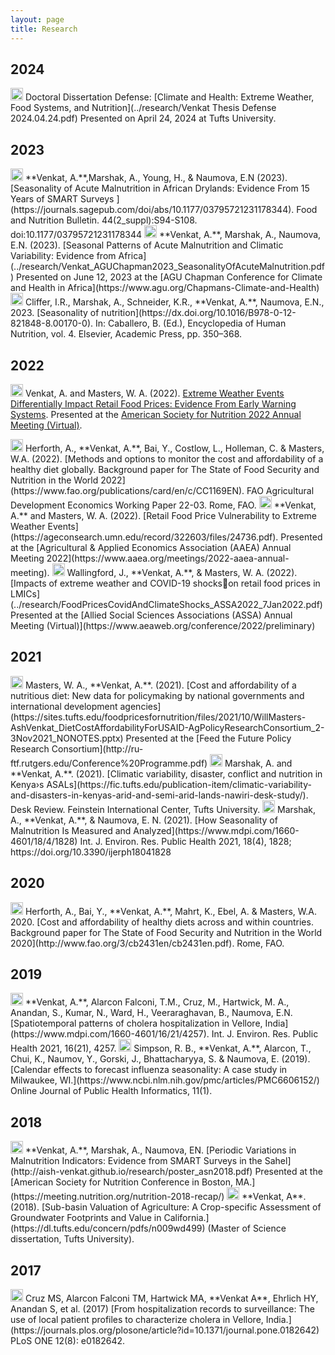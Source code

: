 ```yaml
---
layout: page
title: Research
---
```

## 2024

<img src="../img/icon_presentation.png" height="20px">
Doctoral Dissertation Defense: [Climate and Health: Extreme Weather, Food Systems, and Nutrition](../research/Venkat Thesis Defense 2024.04.24.pdf) Presented on April 24, 2024 at Tufts University.

## 2023

<img src="../img/icon_journalarticle.png" height="20px">
**Venkat, A.**,Marshak, A., Young, H., & Naumova, E.N (2023). [Seasonality of Acute Malnutrition in African Drylands: Evidence From 15 Years of SMART Surveys
](https://journals.sagepub.com/doi/abs/10.1177/03795721231178344). Food and Nutrition Bulletin. 44(2_suppl):S94-S108. doi:10.1177/03795721231178344

<img src="../img/icon_presentation.png" height="20px">
**Venkat, A.**, Marshak, A., Naumova, E.N. (2023). [Seasonal Patterns of Acute Malnutrition and Climatic Variability: Evidence from Africa](../research/Venkat_AGUChapman2023_SeasonalityOfAcuteMalnutrition.pdf) Presented on June 12, 2023 at the [AGU Chapman Conference for Climate and Health in Africa](https://www.agu.org/Chapmans-Climate-and-Health)

<img src="../img/icon_bookchapter.png" height="20px">
Cliffer, I.R., Marshak, A., Schneider, K.R., **Venkat, A.**, Naumova, E.N., 2023. [Seasonality of nutrition](https://dx.doi.org/10.1016/B978-0-12-821848-8.00170-0). In: Caballero, B. (Ed.), Encyclopedia of Human Nutrition, vol. 4. Elsevier, Academic Press, pp. 350–368. 

## 2022

<img src="../img/icon_presentation.png" height="20px"> Venkat, A. and Masters, W. A. (2022). [Extreme Weather Events Differentially Impact Retail Food Prices: Evidence From Early Warning Systems](https://aish-venkat.github.io/research/Venkat_ClimateShocksFoodPrices_ASN2022.pdf). Presented at the [American Society for Nutrition 2022 Annual Meeting (Virtual)](https://nutrition.org/nutrition-2022-live-online/program/). 

<img src="../img/icon_report.png" height="20px">
Herforth, A., **Venkat, A.**, Bai, Y., Costlow, L., Holleman, C. & Masters, W.A. (2022). [Methods and options to monitor the cost and affordability of a healthy diet globally. Background paper for The State of Food Security and Nutrition in the World 2022](https://www.fao.org/publications/card/en/c/CC1169EN). FAO Agricultural Development Economics Working Paper 22-03. Rome, FAO.

<img src="../img/icon_conferencepaper.png" height="20px">
**Venkat, A.** and Masters, W. A. (2022). [Retail Food Price Vulnerability to Extreme Weather Events](https://ageconsearch.umn.edu/record/322603/files/24736.pdf). Presented at the [Agricultural & Applied Economics Association (AAEA) Annual Meeting 2022](https://www.aaea.org/meetings/2022-aaea-annual-meeting). 

<img src="../img/icon_conferencepaper.png" height="20px">
Wallingford, J., **Venkat, A.**, & Masters, W. A. (2022). [Impacts of extreme weather and COVID-19 shockson retail food prices in LMICs](../research/FoodPricesCovidAndClimateShocks_ASSA2022_7Jan2022.pdf) Presented at the [Allied Social Sciences Associations (ASSA) Annual Meeting (Virtual)](https://www.aeaweb.org/conference/2022/preliminary)

## 2021

<img src="../img/icon_presentation.png" height="20px">
Masters, W. A., **Venkat, A.**. (2021). [Cost and affordability of a nutritious diet: New data for policymaking by national governments and international development agencies](https://sites.tufts.edu/foodpricesfornutrition/files/2021/10/WillMasters-AshVenkat_DietCostAffordabilityForUSAID-AgPolicyResearchConsortium_2-3Nov2021_NONOTES.pptx) Presented at the [Feed the Future Policy Research Consortium](http://ru-ftf.rutgers.edu/Conference%20Programme.pdf)

<img src="../img/icon_report.png" height="20px">
Marshak, A. and **Venkat, A.**. (2021). [Climatic variability, disaster, conflict and nutrition in Kenya›s ASALs](https://fic.tufts.edu/publication-item/climatic-variability-and-disasters-in-kenyas-arid-and-semi-arid-lands-nawiri-desk-study/). Desk Review. Feinstein International Center, Tufts University.

<img src="../img/icon_journalarticle.png" height="20px">
Marshak, A., **Venkat, A.**, & Naumova, E. N. (2021). [How Seasonality of Malnutrition Is Measured and Analyzed](https://www.mdpi.com/1660-4601/18/4/1828) Int. J. Environ. Res. Public Health 2021, 18(4), 1828; https://doi.org/10.3390/ijerph18041828

## 2020

<img src="../img/icon_report.png" height="20px">
Herforth, A., Bai, Y., **Venkat, A.**, Mahrt, K., Ebel, A. & Masters, W.A. 2020. [Cost and affordability of healthy diets across and within countries. Background paper for The State of Food Security and Nutrition in the World 2020](http://www.fao.org/3/cb2431en/cb2431en.pdf). Rome, FAO.

## 2019 

<img src="../img/icon_journalarticle.png" height="20px">
**Venkat, A.**, Alarcon Falconi, T.M., Cruz, M., Hartwick, M. A., Anandan, S., Kumar, N., Ward, H., Veeraraghavan, B., Naumova, E.N. [Spatiotemporal patterns of cholera hospitalization in Vellore, India](https://www.mdpi.com/1660-4601/16/21/4257). Int. J. Environ. Res. Public Health 2021, 16(21), 4257.

<img src="../img/icon_journalarticle.png" height="20px">
Simpson, R. B., **Venkat, A.**, Alarcon, T., Chui, K., Naumov, Y., Gorski, J., Bhattacharyya, S. & Naumova, E. (2019). [Calendar effects to forecast influenza seasonality: A case study in Milwaukee, WI.](https://www.ncbi.nlm.nih.gov/pmc/articles/PMC6606152/) Online Journal of Public Health Informatics, 11(1).

## 2018

<img src="../img/icon_conferenceposter.png" height="20px">
**Venkat, A.**, Marshak, A., Naumova, EN. [Periodic Variations in Malnutrition Indicators: Evidence from SMART Surveys in the Sahel](http://aish-venkat.github.io/research/poster_asn2018.pdf) Presented at the [American Society for Nutrition Conference in Boston, MA.](https://meeting.nutrition.org/nutrition-2018-recap/)

<img src="../img/icon_thesis.png" height="20px">
**Venkat, A**. (2018). [Sub-basin Valuation of Agriculture: A Crop-specific Assessment of Groundwater Footprints and Value in California.](https://dl.tufts.edu/concern/pdfs/n009wd499) (Master of Science dissertation, Tufts University).

## 2017

<img src="../img/icon_journalarticle.png" height="20px">
Cruz MS, Alarcon Falconi TM, Hartwick MA, **Venkat A**, Ehrlich HY, Anandan S, et al. (2017) [From hospitalization records to surveillance: The use of local patient profiles to characterize cholera in Vellore, India.](https://journals.plos.org/plosone/article?id=10.1371/journal.pone.0182642) PLoS ONE 12(8): e0182642.
